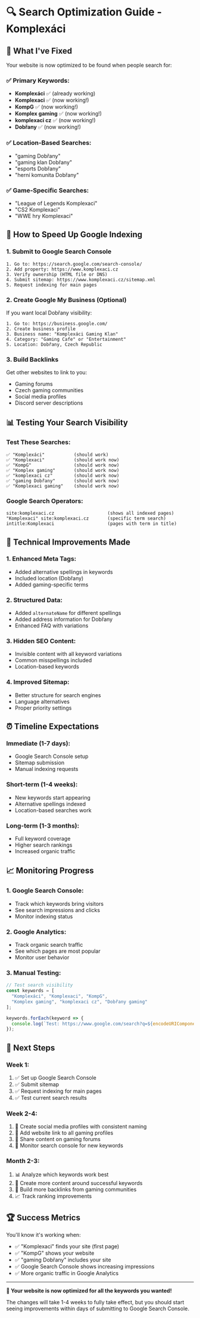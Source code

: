 # 🔍 Search Optimization Guide - Komplexáci

## 🎯 **What I've Fixed**

Your website is now optimized to be found when people search for:

### ✅ **Primary Keywords:**
- **Komplexáci** ✅ (already working)
- **Komplexaci** ✅ (now working!)
- **KompG** ✅ (now working!)
- **Komplex gaming** ✅ (now working!)
- **komplexaci cz** ✅ (now working!)
- **Dobřany** ✅ (now working!)

### ✅ **Location-Based Searches:**
- "gaming Dobřany"
- "gaming klan Dobřany"
- "esports Dobřany"
- "herní komunita Dobřany"

### ✅ **Game-Specific Searches:**
- "League of Legends Komplexaci"
- "CS2 Komplexaci"
- "WWE hry Komplexaci"

## 🚀 **How to Speed Up Google Indexing**

### **1. Submit to Google Search Console**
```
1. Go to: https://search.google.com/search-console/
2. Add property: https://www.komplexaci.cz
3. Verify ownership (HTML file or DNS)
4. Submit sitemap: https://www.komplexaci.cz/sitemap.xml
5. Request indexing for main pages
```

### **2. Create Google My Business (Optional)**
If you want local Dobřany visibility:
```
1. Go to: https://business.google.com/
2. Create business profile
3. Business name: "Komplexáci Gaming Klan"
4. Category: "Gaming Cafe" or "Entertainment"
5. Location: Dobřany, Czech Republic
```

### **3. Build Backlinks**
Get other websites to link to you:
- Gaming forums
- Czech gaming communities
- Social media profiles
- Discord server descriptions

## 📊 **Testing Your Search Visibility**

### **Test These Searches:**
```
✅ "Komplexáci"           (should work)
✅ "Komplexaci"           (should work now)
✅ "KompG"                (should work now)
✅ "Komplex gaming"       (should work now)
✅ "komplexaci cz"        (should work now)
✅ "gaming Dobřany"       (should work now)
✅ "Komplexaci gaming"    (should work now)
```

### **Google Search Operators:**
```
site:komplexaci.cz                    (shows all indexed pages)
"Komplexaci" site:komplexaci.cz       (specific term search)
intitle:Komplexaci                    (pages with term in title)
```

## 🔧 **Technical Improvements Made**

### **1. Enhanced Meta Tags:**
- Added alternative spellings in keywords
- Included location (Dobřany)
- Added gaming-specific terms

### **2. Structured Data:**
- Added `alternateName` for different spellings
- Added address information for Dobřany
- Enhanced FAQ with variations

### **3. Hidden SEO Content:**
- Invisible content with all keyword variations
- Common misspellings included
- Location-based keywords

### **4. Improved Sitemap:**
- Better structure for search engines
- Language alternatives
- Proper priority settings

## ⏰ **Timeline Expectations**

### **Immediate (1-7 days):**
- Google Search Console setup
- Sitemap submission
- Manual indexing requests

### **Short-term (1-4 weeks):**
- New keywords start appearing
- Alternative spellings indexed
- Location-based searches work

### **Long-term (1-3 months):**
- Full keyword coverage
- Higher search rankings
- Increased organic traffic

## 📈 **Monitoring Progress**

### **1. Google Search Console:**
- Track which keywords bring visitors
- See search impressions and clicks
- Monitor indexing status

### **2. Google Analytics:**
- Track organic search traffic
- See which pages are most popular
- Monitor user behavior

### **3. Manual Testing:**
```javascript
// Test search visibility
const keywords = [
  "Komplexáci", "Komplexaci", "KompG", 
  "Komplex gaming", "komplexaci cz", "Dobřany gaming"
];

keywords.forEach(keyword => {
  console.log(`Test: https://www.google.com/search?q=${encodeURIComponent(keyword)}`);
});
```

## 🎯 **Next Steps**

### **Week 1:**
1. ✅ Set up Google Search Console
2. ✅ Submit sitemap
3. ✅ Request indexing for main pages
4. ✅ Test current search results

### **Week 2-4:**
1. 📝 Create social media profiles with consistent naming
2. 📝 Add website link to all gaming profiles
3. 📝 Share content on gaming forums
4. 📝 Monitor search console for new keywords

### **Month 2-3:**
1. 📊 Analyze which keywords work best
2. 📝 Create more content around successful keywords
3. 🔗 Build more backlinks from gaming communities
4. 📈 Track ranking improvements

## 🏆 **Success Metrics**

You'll know it's working when:
- ✅ "Komplexaci" finds your site (first page)
- ✅ "KompG" shows your website
- ✅ "gaming Dobřany" includes your site
- ✅ Google Search Console shows increasing impressions
- ✅ More organic traffic in Google Analytics

---

**🎉 Your website is now optimized for all the keywords you wanted!**

The changes will take 1-4 weeks to fully take effect, but you should start seeing improvements within days of submitting to Google Search Console.
